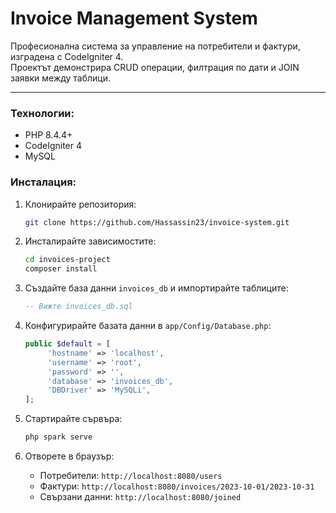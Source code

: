 # Invoice Management System
Професионална система за управление на потребители и фактури, изградена с CodeIgniter 4.  
Проектът демонстрира CRUD операции, филтрация по дати и JOIN заявки между таблици.

---

### Технологии:
- PHP 8.4.4+
- CodeIgniter 4
- MySQL

### Инсталация:
1. Клонирайте репозитория:
   ```bash
   git clone https://github.com/Hassassin23/invoice-system.git
   ```

2. Инсталирайте зависимостите:
   ```bash
   cd invoices-project
   composer install
   ```

3. Създайте база данни `invoices_db` и импортирайте таблиците:
   ```sql
   -- Вижте invoices_db.sql
   ```

4. Конфигурирайте базата данни в `app/Config/Database.php`:
   ```php
   public $default = [
        'hostname' => 'localhost',
        'username' => 'root',
        'password' => '',
        'database' => 'invoices_db',
        'DBDriver' => 'MySQLi',
   ];
   ```

5. Стартирайте сървъра:
   ```bash
   php spark serve
   ```

6. Отворете в браузър:
   - Потребители: `http://localhost:8080/users`
   - Фактури: `http://localhost:8080/invoices/2023-10-01/2023-10-31`
   - Свързани данни: `http://localhost:8080/joined`
